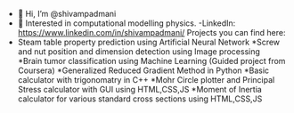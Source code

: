 - 👋 Hi, I’m @shivampadmani
- 👀 Interested in computational modelling physics.
-LinkedIn: https://www.linkedin.com/in/shivampadmani/
Projects you can find here: 
- Steam table property prediction using Artificial Neural Network 
*Screw and nut position and dimension detection using Image processing
*Brain tumor classification using Machine Learning (Guided project from Coursera)
*Generalized Reduced Gradient Method in Python
*Basic calculator with trigonomatry in C++
*Mohr Circle plotter and Principal Stress calculator with GUI using HTML,CSS,JS
*Moment of Inertia calculator for various standard cross sections using HTML,CSS,JS
<!---
shivampadmani/shivampadmani is a ✨ special ✨ repository because its `README.md` (this file) appears on your GitHub profile.
You can click the Preview link to take a look at your changes.
--->
